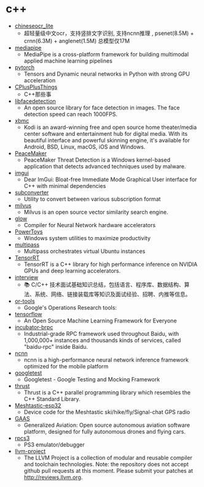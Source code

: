 # c++
- [chineseocr_lite](https://github.com/ouyanghuiyu/chineseocr_lite)
  - 超轻量级中文ocr，支持竖排文字识别, 支持ncnn推理 , psenet(8.5M) + crnn(6.3M) + anglenet(1.5M) 总模型仅17M
- [mediapipe](https://github.com/google/mediapipe)
  - MediaPipe is a cross-platform framework for building multimodal applied machine learning pipelines
- [pytorch](https://github.com/pytorch/pytorch)
  - Tensors and Dynamic neural networks in Python with strong GPU acceleration
- [CPlusPlusThings](https://github.com/Light-City/CPlusPlusThings)
  - C++那些事
- [libfacedetection](https://github.com/ShiqiYu/libfacedetection)
  - An open source library for face detection in images. The face detection speed can reach 1000FPS.
- [xbmc](https://github.com/xbmc/xbmc)
  - Kodi is an award-winning free and open source home theater/media center software and entertainment hub for digital media. With its beautiful interface and powerful skinning engine, it's available for Android, BSD, Linux, macOS, iOS and Windows.
- [PeaceMaker](https://github.com/D4stiny/PeaceMaker)
  - PeaceMaker Threat Detection is a Windows kernel-based application that detects advanced techniques used by malware.
- [imgui](https://github.com/ocornut/imgui)
  - Dear ImGui: Bloat-free Immediate Mode Graphical User interface for C++ with minimal dependencies
- [subconverter](https://github.com/tindy2013/subconverter)
  - Utility to convert between various subscription format
- [milvus](https://github.com/milvus-io/milvus)
  - Milvus is an open source vector similarity search engine.
- [glow](https://github.com/pytorch/glow)
  - Compiler for Neural Network hardware accelerators
- [PowerToys](https://github.com/microsoft/PowerToys)
  - Windows system utilities to maximize productivity
- [multipass](https://github.com/canonical/multipass)
  - Multipass orchestrates virtual Ubuntu instances
- [TensorRT](https://github.com/NVIDIA/TensorRT)
  - TensorRT is a C++ library for high performance inference on NVIDIA GPUs and deep learning accelerators.
- [interview](https://github.com/huihut/interview)
  - 📚 C/C++ 技术面试基础知识总结，包括语言、程序库、数据结构、算法、系统、网络、链接装载库等知识及面试经验、招聘、内推等信息。
- [or-tools](https://github.com/google/or-tools)
  - Google's Operations Research tools:
- [tensorflow](https://github.com/tensorflow/tensorflow)
  - An Open Source Machine Learning Framework for Everyone
- [incubator-brpc](https://github.com/apache/incubator-brpc)
  - Industrial-grade RPC framework used throughout Baidu, with 1,000,000+ instances and thousands kinds of services, called "baidu-rpc" inside Baidu.
- [ncnn](https://github.com/Tencent/ncnn)
  - ncnn is a high-performance neural network inference framework optimized for the mobile platform
- [googletest](https://github.com/google/googletest)
  - Googletest - Google Testing and Mocking Framework
- [thrust](https://github.com/thrust/thrust)
  - Thrust is a C++ parallel programming library which resembles the C++ Standard Library.
- [Meshtastic-esp32](https://github.com/meshtastic/Meshtastic-esp32)
  - Device code for the Meshtastic ski/hike/fly/Signal-chat GPS radio
- [GAAS](https://github.com/generalized-intelligence/GAAS)
  - Generalized Aviation: Open source autonomous aviation software platform, designed for fully autonomous drones and flying cars.
- [rpcs3](https://github.com/RPCS3/rpcs3)
  - PS3 emulator/debugger
- [llvm-project](https://github.com/llvm/llvm-project)
  - The LLVM Project is a collection of modular and reusable compiler and toolchain technologies. Note: the repository does not accept github pull requests at this moment. Please submit your patches at http://reviews.llvm.org.
